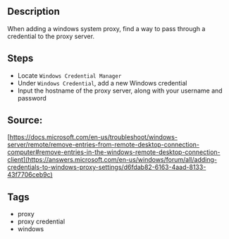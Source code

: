 ## Description
When adding a windows system proxy, find a way to pass through a credential to the proxy server.

## Steps
- Locate `Windows Credential Manager`
- Under `Windows Credential`, add a new Windows credential
- Input the hostname of the proxy server, along with your username and password

## Source: 
[https://docs.microsoft.com/en-us/troubleshoot/windows-server/remote/remove-entries-from-remote-desktop-connection-computer#remove-entries-in-the-windows-remote-desktop-connection-client](https://answers.microsoft.com/en-us/windows/forum/all/adding-credentials-to-windows-proxy-settings/d6fdab82-6163-4aad-8133-43f7706ceb9c)

## Tags
- proxy
- proxy credential
- windows
